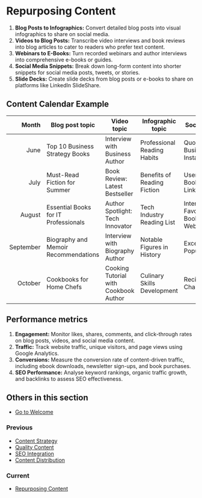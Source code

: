 # Repurposing Content

1. **Blog Posts to Infographics:** Convert detailed blog posts into visual infographics to share on social media.
2. **Videos to Blog Posts:** Transcribe video interviews and book reviews into blog articles to cater to readers who prefer text content.
3. **Webinars to E-Books:** Turn recorded webinars and author interviews into comprehensive e-books or guides.
4. **Social Media Snippets:** Break down long-form content into shorter snippets for social media posts, tweets, or stories.
5. **Slide Decks:** Create slide decks from blog posts or e-books to share on platforms like LinkedIn SlideShare.

## Content Calendar Example

| Month | Blog post topic | Video topic | Infographic topic | Social Media focus |
|---:|---|---|---|---|
| June | Top 10 Business Strategy Books | Interview with Business Author | Professional Reading Habits | Quotes from Business Books Via Instagram/Facebook |
| July | Must-Read Fiction for Summer| Book Review: Latest Bestseller | Benefits of Reading Fiction | User-Generated Book Reviews Via Linkedin |
| August | Essential Books for IT Professionals | Author Spotlight: Tech Innovator | Tech Industry Reading List | Interactive Poll: Favourite Tech Books Via Website/Blog |
| September | Biography and Memoir Recommendations | Interview with Biography Author | Notable Figures in History | Excerpts from Popular Biographies |
| October | Cookbooks for Home Chefs | Cooking Tutorial with Cookbook Author | Culinary Skills Development | Recipe Sharing Challenge |

## Performance metrics

1. **Engagement:** Monitor likes, shares, comments, and click-through rates on blog posts, videos, and social media content.
2. **Traffic:** Track website traffic, unique visitors, and page views using Google Analytics.
3. **Conversions:** Measure the conversion rate of content-driven traffic, including ebook downloads, newsletter sign-ups, and book purchases.
4. **SEO Performance:** Analyse keyword rankings, organic traffic growth, and backlinks to assess SEO effectiveness.

## Others in this section

* [Go to Welcome](../Welcome.md)

### Previous

* [Content Strategy](../5.%20Content%20Marketing/Content%20Strategy.md)
* [Quality Content](../5.%20Content%20Marketing/Quality%20Content.md)
* [SEO Integration](../5.%20Content%20Marketing/SEO%20Integration.md)
* [Content Distribution](../5.%20Content%20Marketing/Content%20Distribution.md)

### Current

* [Repurposing Content](../5.%20Content%20Marketing/Repurposing%20Content.md)
